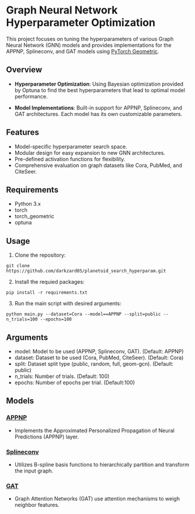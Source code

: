 # Graph Neural Network Hyperparameter Optimization

This project focuses on tuning the hyperparameters of various Graph Neural Network (GNN) models and provides implementations for the APPNP, Splineconv, and GAT models using [PyTorch Geometric](https://pytorch-geometric.readthedocs.io/).

## Overview

- **Hyperparameter Optimization**: Using Bayesian optimization provided by Optuna to find the best hyperparameters that lead to optimal model performance.

- **Model Implementations**: Built-in support for APPNP, Splineconv, and GAT architectures. Each model has its own customizable parameters.

## Features

- Model-specific hyperparameter search space.
- Modular design for easy expansion to new GNN architectures.
- Pre-defined activation functions for flexibility.
- Comprehensive evaluation on graph datasets like Cora, PubMed, and CiteSeer.

## Requirements

- Python 3.x
- torch
- torch_geometric
- optuna

## Usage

1. Clone the repository:
```
git clone https://github.com/darkzard05/planetoid_search_hyperparam.git

```
2. Install the requied packages:
```
pip install -r requirements.txt
```
3. Run the main script with desired arguments:
```
python main.py --dataset=Cora --model==APPNP --split=public --n_trials=100 --epochs=100
```

## Arguments
- model: Model to be used (APPNP, Splineconv, GAT). (Default: APPNP)
- dataset: Dataset to be used (Cora, PubMed, CiteSeer). (Default: Cora)
- split: Dataset split type (public, random, full, geom-gcn). (Default: public)
- n_trials: Number of trials. (Default: 100)
- epochs: Number of epochs per trial. (Default:100)

## Models

### [APPNP](https://arxiv.org/abs/1810.05997)
- Implements the Approximated Personalized Propagation of Neural Predictions (APPNP) layer.
### [Splineconv](https://arxiv.org/abs/1711.08920)
- Utilizes B-spline basis functions to hierarchically partition and transform the input graph.
### [GAT](https://arxiv.org/abs/1710.10903)
- Graph Attention Networks (GAT) use attention mechanisms to weigh neighbor features.
